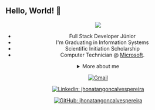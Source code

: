 ## Hello, World! 👋

<div align="center">
  
<img src="https://github.blog/wp-content/uploads/2018/10/46896184-b679fc80-ce30-11e8-88bf-921e9b788f7c.gif?resize=200%2C200" />

- Full Stack Developer Júnior
- I'm Graduating in Information Systems
- Scientific Initiation Scholarship
- Computer Technician
@ [Microsoft](https://www.microsoft.com/).

<details>
  <summary> More about me</summary>
<div align="left">
 
``` js
const stebs = {
    personal: {
        fullName: 'Jhonatan Gonçalves Pereira',
        birthDate: '2002-03-06',
        pronouns: 'her' | 'she',
        interests: ['language learning', 'JS', 'Fullstack development'],
        motivation: [
            'Be better day after day',
            'Programming better and better',
        ],
    },
    technical: {
        technologies: {
            frontEnd: {
                Javascript: ['React'],
                HTML: ['HTML5', 'Semantic HTML'],
                CSS: ['styled-components', 'Bootstrap'],
            },
            backEnd: {
                Javascript: ['Node.js', 'Express']
            },
            
        },
    }
}
```
  </div>
</details>

[![Gmail](https://img.shields.io/twitter/url?label=email&logo=gmail&style=social&url=http%3A%2F%2Fmailto%3Ajhonatan.goncalves08@aluno.ifce.edu.br)](mailto:jhonatan.goncalves08@aluno.ifce.edu.br)

[![Linkedin: jhonatangoncalvespereira](https://img.shields.io/badge/-jhonatangoncalvespereira-blue?style=flat-square&logo=Linkedin&logoColor=white&link=https://www.linkedin.com/in/jhonatan-goncalves-pereira/)](https://www.linkedin.com/in/jhonatan-goncalves-pereira/)
  
[![GitHub: jhonatangoncalvespereira](https://img.shields.io/github/followers/jhonatangoncalvespereira?label=follow&style=social)](https://github.com/jhonatangoncalvespereira)
</div>

